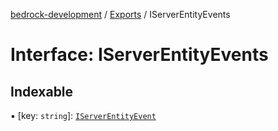 [bedrock-development](../README.md) / [Exports](../modules.md) / IServerEntityEvents

# Interface: IServerEntityEvents

## Indexable

▪ [key: `string`]: [`IServerEntityEvent`](IServerEntityEvent.md)
